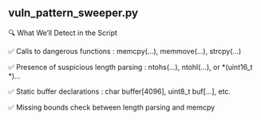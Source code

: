 vuln_pattern_sweeper.py
----------------------------------
🔍 What We’ll Detect in the Script

✅ Calls to dangerous functions : memcpy(...), memmove(...), strcpy(...)

✅ Presence of suspicious length parsing : ntohs(...), ntohl(...), or *(uint16_t *)...

✅ Static buffer declarations : char buffer[4096], uint8_t buf[...], etc.

✅ Missing bounds check between length parsing and memcpy
